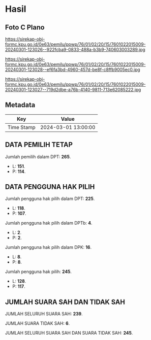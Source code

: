 # Hasil

## Foto C Plano

https://sirekap-obj-formc.kpu.go.id/0e63/pemilu/ppwp/76/01/02/20/15/7601022015009-20240301-123026--922fcba9-0833-488a-b3b9-740603003289.jpg

https://sirekap-obj-formc.kpu.go.id/0e63/pemilu/ppwp/76/01/02/20/15/7601022015009-20240301-123028--ef6fa3bd-4960-457d-be8f-c8ffb9005ec0.jpg

https://sirekap-obj-formc.kpu.go.id/0e63/pemilu/ppwp/76/01/02/20/15/7601022015009-20240301-123027--719d2dbe-a76b-4140-9811-713e62085222.jpg


## Metadata

| Key        | Value               |
| ---------- | ------------------- |
| Time Stamp | 2024-03-01 13:00:00 |


## DATA PEMILIH TETAP

Jumlah pemilih dalam DPT: **265**.
 * L: **151**.
 * P: **114**.

## DATA PENGGUNA HAK PILIH

Jumlah pengguna hak pilih dalam DPT: **225**.
 * L: **118**.
 * P: **107**.

Jumlah pengguna hak pilih dalam DPTb: **4**.
 * L: **2**.
 * P: **2**.

Jumlah pengguna hak pilih dalam DPK: **16**.
 * L: **8**.
 * P: **8**.

Jumlah pengguna hak pilih: **245**.
 * L: **128**.
 * P: **117**.

## JUMLAH SUARA SAH DAN TIDAK SAH

JUMLAH SELURUH SUARA SAH: **239**.

JUMLAH SUARA TIDAK SAH: **6**.

JUMLAH SELURUH SUARA SAH DAN SUARA TIDAK SAH: **245**.


